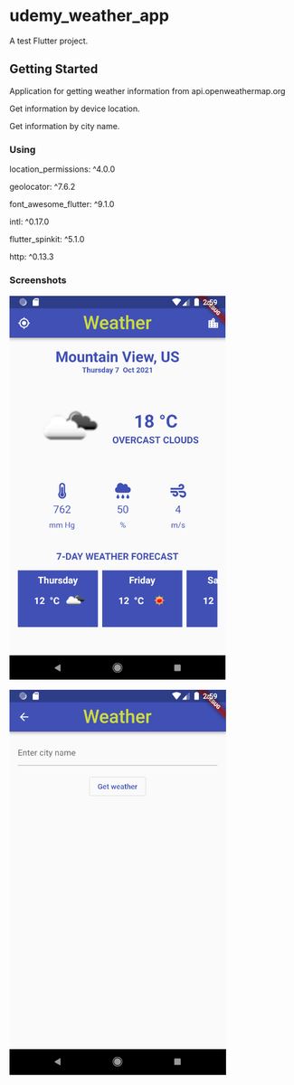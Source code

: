 # udemy_weather_app

A test Flutter project.

## Getting Started
Application for getting weather information from api.openweathermap.org

Get information by device location.

Get information by city name.

### Using
location_permissions: ^4.0.0

geolocator: ^7.6.2

font_awesome_flutter: ^9.1.0

intl: ^0.17.0

flutter_spinkit: ^5.1.0

http: ^0.13.3

### Screenshots

![alt text](https://github.com/ArtemAlt/udemy_weather_app/blob/master/screenshots/img.png)

![alt text](https://github.com/ArtemAlt/udemy_weather_app/blob/master/screenshots/img_1.png)
